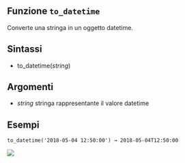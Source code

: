 ## Funzione `to_datetime`

Converte una stringa in un oggetto datetime.

## Sintassi

* to_datetime(_string_)

## Argomenti

* _string_ stringa rappresentante il valore datetime

## Esempi
```
to_datetime('2018-05-04 12:50:00') → 2018-05-04T12:50:00
```

![](/img/data_e_ora/to_datetime1.png)